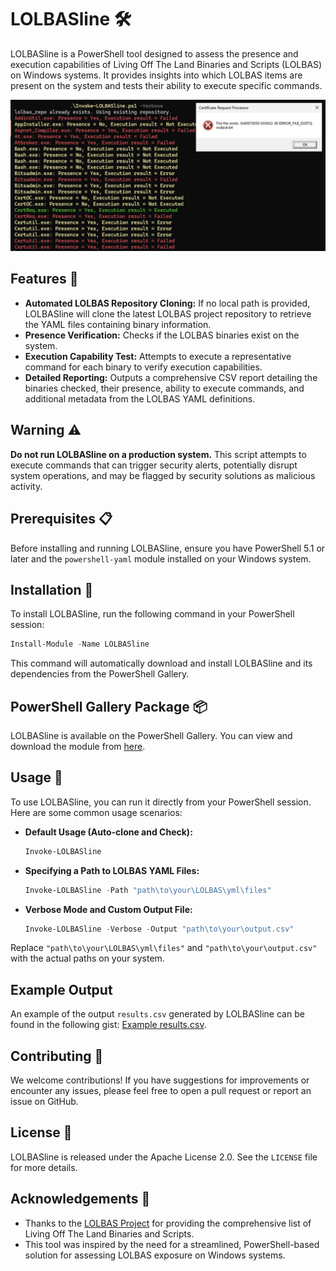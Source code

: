 # LOLBASline 🛠️

LOLBASline is a PowerShell tool designed to assess the presence and execution capabilities of Living Off The Land Binaries and Scripts (LOLBAS) on Windows systems. It provides insights into which LOLBAS items are present on the system and tests their ability to execute specific commands.

![LOLBASLINE](static/lolbasline.png)

## Features 🌟

- **Automated LOLBAS Repository Cloning:** If no local path is provided, LOLBASline will clone the latest LOLBAS project repository to retrieve the YAML files containing binary information.
- **Presence Verification:** Checks if the LOLBAS binaries exist on the system.
- **Execution Capability Test:** Attempts to execute a representative command for each binary to verify execution capabilities.
- **Detailed Reporting:** Outputs a comprehensive CSV report detailing the binaries checked, their presence, ability to execute commands, and additional metadata from the LOLBAS YAML definitions.

## Warning ⚠️

**Do not run LOLBASline on a production system.** This script attempts to execute commands that can trigger security alerts, potentially disrupt system operations, and may be flagged by security solutions as malicious activity.

## Prerequisites 📋

Before installing and running LOLBASline, ensure you have PowerShell 5.1 or later and the `powershell-yaml` module installed on your Windows system.

## Installation 💾

To install LOLBASline, run the following command in your PowerShell session:

```powershell
Install-Module -Name LOLBASline
```

This command will automatically download and install LOLBASline and its dependencies from the PowerShell Gallery.

## PowerShell Gallery Package 📦

LOLBASline is available on the PowerShell Gallery. You can view and download the module from [here](https://www.powershellgallery.com/packages/LOLBASline/1.0.0).

## Usage 🚀

To use LOLBASline, you can run it directly from your PowerShell session. Here are some common usage scenarios:

- **Default Usage (Auto-clone and Check):**

  ```powershell
  Invoke-LOLBASline
  ```

- **Specifying a Path to LOLBAS YAML Files:**

  ```powershell
  Invoke-LOLBASline -Path "path\to\your\LOLBAS\yml\files"
  ```

- **Verbose Mode and Custom Output File:**

  ```powershell
  Invoke-LOLBASline -Verbose -Output "path\to\your\output.csv"
  ```

Replace `"path\to\your\LOLBAS\yml\files"` and `"path\to\your\output.csv"` with the actual paths on your system.

## Example Output

An example of the output `results.csv` generated by LOLBASline can be found in the following gist: [Example results.csv](https://gist.github.com/josehelps/21c6b94ca9d54810af6f8e490b9bbe1b).

## Contributing 🤝

We welcome contributions! If you have suggestions for improvements or encounter any issues, please feel free to open a pull request or report an issue on GitHub.

## License 📄

LOLBASline is released under the Apache License 2.0. See the `LICENSE` file for more details.

## Acknowledgements 🙏

- Thanks to the [LOLBAS Project](https://github.com/LOLBAS-Project/LOLBAS) for providing the comprehensive list of Living Off The Land Binaries and Scripts.
- This tool was inspired by the need for a streamlined, PowerShell-based solution for assessing LOLBAS exposure on Windows systems.